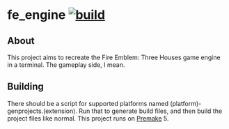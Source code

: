 # fe_engine [![build](https://github.com/yodasoda1219/fe_engine/actions/workflows/build.yml/badge.svg)](https://github.com/yodasoda1219/fe_engine/actions/workflows/build.yml)
## About
This project aims to recreate the Fire Emblem: Three Houses game engine in a terminal. The gameplay side, I mean.
## Building
There should be a script for supported platforms named (platform)-genprojects.(extension). Run that to generate build files, and then build the project files like normal. This project runs on [Premake](https://premake.github.io) 5.